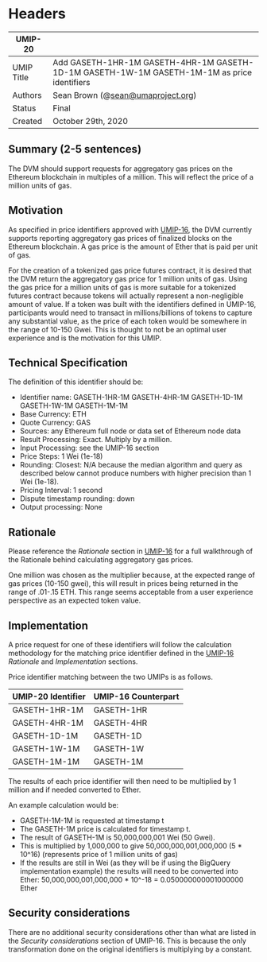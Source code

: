 # Headers
| UMIP-20     |                                                                                                                                          |
|------------|------------------------------------------------------------------------------------------------------------------------------------------|
| UMIP Title | Add GASETH-1HR-1M GASETH-4HR-1M GASETH-1D-1M GASETH-1W-1M GASETH-1M-1M as price identifiers                                                                                                 |
| Authors    | Sean Brown (@sean@umaproject.org)
| Status     | Final                                                                                                                                   |
| Created    | October 29th, 2020                                                                                                                           |

## Summary (2-5 sentences)
The DVM should support requests for aggregatory gas prices on the Ethereum blockchain in multiples of a million. This will reflect the price of a million units of gas.

## Motivation
As specified in price identifiers approved with [UMIP-16](https://github.com/UMAprotocol/UMIPs/blob/master/UMIPs/umip-16.md), the DVM currently supports reporting aggregatory gas prices of finalized blocks on the Ethereum blockchain. A gas price is the amount of Ether that is paid per unit of gas. 

For the creation of a tokenized gas price futures contract, it is desired that the DVM return the aggregatory gas price for 1 million units of gas. Using the gas price for a million units of gas is more suitable for a tokenized futures contract because tokens will actually represent a non-negligible amount of value. If a token was built with the identifiers defined in UMIP-16, participants would need to transact in millions/billions of tokens to capture any substantial value, as the price of each token would be somewhere in the range of 10-150 Gwei. This is thought to not be an optimal user experience and is the motivation for this UMIP.

## Technical Specification

The definition of this identifier should be:
- Identifier name: GASETH-1HR-1M GASETH-4HR-1M GASETH-1D-1M GASETH-1W-1M GASETH-1M-1M 
- Base Currency: ETH
- Quote Currency: GAS
- Sources: any Ethereum full node or data set of Ethereum node data
- Result Processing: Exact. Multiply by a million.
- Input Processing: see the UMIP-16  section
- Price Steps: 1 Wei (1e-18)
- Rounding: Closest: N/A because the median algorithm and query as described below cannot produce numbers with higher precision than 1 Wei (1e-18).
- Pricing Interval: 1 second
- Dispute timestamp rounding: down
- Output processing: None

## Rationale

Please reference the *Rationale* section in [UMIP-16](https://github.com/UMAprotocol/UMIPs/blob/master/UMIPs/umip-16.md) for a full walkthrough of the Rationale behind calculating aggregatory gas prices.

One million was chosen as the multiplier because, at the expected range of gas prices (10-150 gwei), this will result in prices being returned in the range of .01-.15 ETH. This range seems acceptable from a user experience perspective as an expected token value.

## Implementation

A price request for one of these identifiers will follow the calculation methodology for the matching price identifier defined in the [UMIP-16](https://github.com/UMAprotocol/UMIPs/blob/master/UMIPs/umip-16.md) *Rationale* and *Implementation* sections.

Price identifier matching between the two UMIPs is as follows.

| UMIP-20 Identifier |  UMIP-16 Counterpart |
|------------|------------------------------------------------------------------------------------------------------------------------------------------|
| GASETH-1HR-1M | GASETH-1HR |
| GASETH-4HR-1M | GASETH-4HR |
| GASETH-1D-1M | GASETH-1D |
| GASETH-1W-1M | GASETH-1W |
| GASETH-1M-1M | GASETH-1M |

The results of each price identifier will then need to be multiplied by 1 million and if needed converted to Ether.

An example calculation would be:
- GASETH-1M-1M is requested at timestamp t
- The GASETH-1M price is calculated for timestamp t.
- The result of GASETH-1M is 50,000,000,001 Wei (50 Gwei).
- This is multiplied by 1,000,000 to give 50,000,000,001,000,000 (5 * 10^16) (represents price of 1 million units of gas)
- If the results are still in Wei (as they will be if using the BigQuery implementation example) the results will need to be converted into Ether: 50,000,000,001,000,000 * 10^-18 = 0.050000000001000000 Ether

## Security considerations

There are no additional security considerations other than what are listed in the *Security considerations* section of UMIP-16. This is because the only transformation done on the original identifiers is multiplying by a constant.